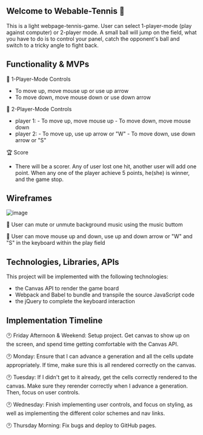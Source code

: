 ## Welcome to Webable-Tennis 🎾



This is a light webpage-tennis-game. User can select 1-player-mode (play against computer) or 2-player mode. 
A small ball will jump on the field, what you have to do is to control your panel, catch the opponent's ball and switch to a tricky angle to fight back. 




## Functionality & MVPs 

🎾 1-Player-Mode Controls
- To move up, move mouse up or use up arrow
- To move down, move mouse down or use down arrow

🎾 2-Player-Mode Controls
- player 1: - To move up, move mouse up
            - To move down, move mouse down
- player 2: - To move up, use up arrow or "W"
            - To move down, use down arrow or "S"
            
🏆 Score
- There will be a scorer. Any of user lost one hit, another user will add one point. When any one of the player achieve 5 points, he(she) is winner, and the game stop. 




## Wireframes 

![image](https://user-images.githubusercontent.com/44556484/191284632-1660e75e-c441-463b-9134-e7df0b0dd4b2.png)


🎵 User can mute or unmute background music using the music buttom

👥 User can move mouse up and down, use up and down arrow or "W" and "S" in the keyboard within the play field




## Technologies, Libraries, APIs

This project will be implemented with the following technologies:
- the Canvas API to render the game board 
- Webpack and Babel to bundle and transpile the source JavaScript code
- the jQuery to complete the keyboard interaction




## Implementation Timeline 

🕐 Friday Afternoon & Weekend: Setup project. Get canvas to show up on the screen, and spend time getting comfortable with the Canvas API. 

🕐 Monday: Ensure that I can advance a generation and all the cells update appropriately. If time, make sure this is all rendered correctly on the canvas.

🕐 Tuesday: If I didn't get to it already, get the cells correctly rendered to the canvas. Make sure they rerender correctly when I advance a generation. Then, focus on user controls. 

🕐 Wednesday: Finish implementing user controls, and focus on styling, as well as implementing the different color schemes and nav links. 

🕐 Thursday Morning: Fix bugs and deploy to GitHub pages.
